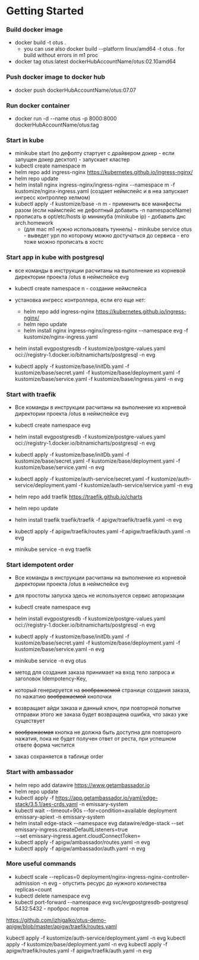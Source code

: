 # Getting Started

### Build docker image

 * docker build -t otus .  
   * you can use also docker build  --platform linux/amd64 -t otus .  for build without errors in m1 proc 
 * docker tag otus:latest dockerHubAccountName/otus:02.10amd64

### Push docker image to docker hub
 
 * docker push  dockerHubAccountName/otus:07.07

### Run docker container

* docker run -d --name otus -p 8000:8000 dockerHubAccountName/otus:tag


### Start in kube

 * minikube start (по дефолту стартует с драйвером докер - если запущен докер десктоп) - запускает кластер
 * kubectl create namespace m
 * helm repo add ingress-nginx https://kubernetes.github.io/ingress-nginx/ 
 * helm repo update
 * helm install nginx ingress-nginx/ingress-nginx --namespace m -f kustomize/nginx-ingress.yaml 
  (создает неймспейс и в неа запускает ингресс контроллер хелмом)
 * kubectl apply -f kustomize/base -n m - применить все манифесты разом (если наймспейс не дефолтный добавить -n namespaceName)
 * прописать в opt/etc/hosts ip миникуба (minikube ip) - добавить днс arch.homework
   * (для mac m1 нужно использовать туннель) - minikube service otus - выведет урл по которому можно достучаться до сервиса - его тоже можно прописать в хостс

### Start app in kube with postgresql

* все команды в инструкции расчитаны на выполнение из корневой директории проекта /otus в неймспейсе evg
* kubectl create namespace n - создание неймспейса
*  установка ингресс контроллера, если его еще нет:
   * helm repo add ingress-nginx https://kubernetes.github.io/ingress-nginx/
   * helm repo update
   * helm install nginx ingress-nginx/ingress-nginx --namespace evg -f kustomize/nginx-ingress.yaml

* helm install evgpostgresdb -f kustomize/postgre-values.yaml oci://registry-1.docker.io/bitnamicharts/postgresql -n evg
* kubectl apply -f kustomize/base/initDb.yaml -f kustomize/base/secret.yaml -f kustomize/base/deployment.yaml -f  kustomize/base/service.yaml -f  kustomize/base/ingress.yaml -n evg 


### Start with traefik

* Все команды в инструкции расчитаны на выполнение из корневой директории проекта /otus в неймспейсе evg

* kubectl create namespace evg
* helm install evgpostgresdb -f kustomize/postgre-values.yaml oci://registry-1.docker.io/bitnamicharts/postgresql -n evg
* kubectl apply -f kustomize/base/initDb.yaml -f kustomize/base/secret.yaml -f kustomize/base/deployment.yaml -f  kustomize/base/service.yaml  -n evg
* kubectl apply -f kustomize/auth-service/secret.yaml -f kustomize/auth-service/deployment.yaml -f  kustomize/auth-service/service.yaml  -n evg
* helm repo add traefik https://traefik.github.io/charts
* helm repo update
* helm install traefik traefik/traefik -f apigw/traefik/traefik.yaml -n evg
* kubectl apply -f apigw/traefik/routes.yaml -f apigw/traefik/auth.yaml  -n evg
* minikube service -n evg traefik

### Start idempotent order

* Все команды в инструкции расчитаны на выполнение из корневой директории проекта /otus в неймспейсе evg
* для простоты запуска здесь не используется сервис авторизации

* kubectl create namespace evg
* helm install evgpostgresdb -f kustomize/postgre-values.yaml oci://registry-1.docker.io/bitnamicharts/postgresql -n evg
* kubectl apply -f kustomize/base/initDb.yaml -f kustomize/base/secret.yaml -f kustomize/base/deployment.yaml -f  kustomize/base/service.yaml  -n evg
* minikube service -n evg otus 

* метод для создания заказа принимает на вход тело запроса и заголовок Idempotency-Key,
* который генерируется на ~~воображаемой~~ странице создания заказа, по нажатию ~~воображаемой~~ кнопочки
* возвращает айди заказа и данный ключ, при повторной попытке отправки этого же заказа будет возвращена ошибка, что заказ уже существует
* ~~воображаемая~~ кнопка не должна быть доступна для повторного нажатия, пока не будет получен ответ от реста, при успешном ответе форма чистится
* заказ сохраняется в таблице order

### Start with ambassador

* helm repo add datawire https://www.getambassador.io
* helm repo update
* kubectl apply -f https://app.getambassador.io/yaml/edge-stack/3.5.1/aes-crds.yaml -n emissary-system
* kubectl wait --timeout=90s --for=condition=available deployment emissary-apiext -n emissary-system
* helm install edge-stack --namespace evg datawire/edge-stack --set emissary-ingress.createDefaultListeners=true  \
   --set emissary-ingress.agent.cloudConnectToken=<cloudToken>
* kubectl apply -f apigw/ambassador/routes.yaml -n evg
* kubectl apply -f apigw/ambassador/auth.yaml -n evg

### More useful commands

* kubectl scale --replicas=0 deployment/nginx-ingress-nginx-controller-admission -n evg - опустить ресурс до нужного количества replicas=count 
* kubectl delete namespace evg
* kubectl port-forward --namespace evg svc/evgpostgresdb-postgresql 5432:5432 - проброс портов

https://github.com/izhigalko/otus-demo-apigw/blob/master/apigw/traefik/routes.yaml

kubectl apply -f kustomize/auth-service/deployment.yaml -n evg
kubectl apply -f kustomize/base/deployment.yaml -n evg
kubectl apply -f apigw/traefik/routes.yaml -f apigw/traefik/auth.yaml  -n evg



